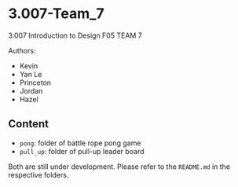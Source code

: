 # 3.007-Team_7
3.007 Introduction to Design F05 TEAM 7

Authors:
 - Kevin
 - Yan Le
 - Princeton 
 - Jordan
 - Hazel
 
## Content
- `pong`: folder of battle rope pong game
- `pull_up`: folder of pull-up leader board

Both are still under development. Please refer to the `README.md` in the respective folders.

